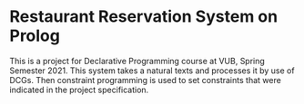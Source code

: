 # Restaurant Reservation System on Prolog
This is a project for Declarative Programming course at VUB, Spring Semester 2021. 
This system takes a natural texts and processes it by use of DCGs. Then constraint programming is used to set constraints that were indicated in the project specification.